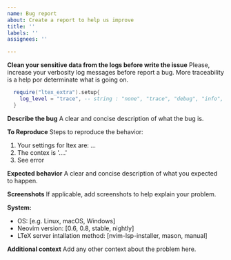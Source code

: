 ```yaml
---
name: Bug report
about: Create a report to help us improve
title: ''
labels: ''
assignees: ''

---
```

**Clean your sensitive data from the logs before write the issue**
Please, increase your verbosity log messages before report a bug. More traceability is a help por determinate what is going on.
```lua
  require("ltex_extra").setup{
    log_level = "trace", -- string : "none", "trace", "debug", "info", "warn", "error", "fatal"
  }
```


**Describe the bug**
A clear and concise description of what the bug is.

**To Reproduce**
Steps to reproduce the behavior:
1. Your settings for ltex are: ...
2. The contex is '....'
3. See error

**Expected behavior**
A clear and concise description of what you expected to happen.

**Screenshots**
If applicable, add screenshots to help explain your problem.

**System:**
 - OS: [e.g. Linux, macOS, Windows]
 - Neovim version: [0.6, 0.8, stable, nightly]
 - LTeX server intallation method: [nvim-lsp-installer, mason, manual]

**Additional context**
Add any other context about the problem here.
